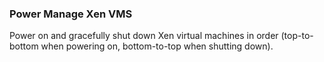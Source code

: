 ### Power Manage Xen VMS ###
Power on and gracefully shut down Xen virtual machines in order (top-to-bottom when powering on, bottom-to-top when shutting down).

